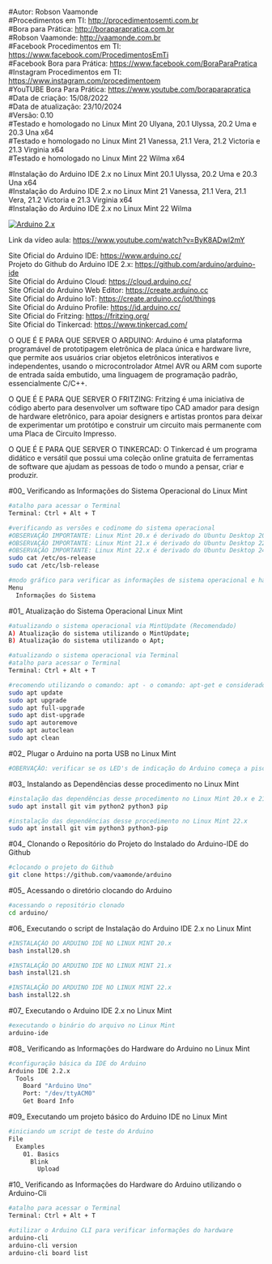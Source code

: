 #Autor: Robson Vaamonde<br>
#Procedimentos em TI: http://procedimentosemti.com.br<br>
#Bora para Prática: http://boraparapratica.com.br<br>
#Robson Vaamonde: http://vaamonde.com.br<br>
#Facebook Procedimentos em TI: https://www.facebook.com/ProcedimentosEmTi<br>
#Facebook Bora para Prática: https://www.facebook.com/BoraParaPratica<br>
#Instagram Procedimentos em TI: https://www.instagram.com/procedimentoem<br>
#YouTUBE Bora Para Prática: https://www.youtube.com/boraparapratica<br>
#Data de criação: 15/08/2022<br>
#Data de atualização: 23/10/2024<br>
#Versão: 0.10<br>
#Testado e homologado no Linux Mint 20 Ulyana, 20.1 Ulyssa, 20.2 Uma e 20.3 Una x64<br>
#Testado e homologado no Linux Mint 21 Vanessa, 21.1 Vera, 21.2 Victoria e 21.3 Virginia x64<br>
#Testado e homologado no Linux Mint 22 Wilma x64<br>

#Instalação do Arduino IDE 2.x no Linux Mint 20.1 Ulyssa, 20.2 Uma e 20.3 Una x64<br>
#Instalação do Arduino IDE 2.x no Linux Mint 21 Vanessa, 21.1 Vera, 21.1 Vera, 21.2 Victoria e 21.3 Virginia x64<br>
#Instalação do Arduino IDE 2.x no Linux Mint 22 Wilma<br>

[![Arduino 2.x](http://img.youtube.com/vi/ByK8ADwI2mY/0.jpg)](https://www.youtube.com/watch?v=ByK8ADwI2mY "Arduino 2.x")

Link da vídeo aula: https://www.youtube.com/watch?v=ByK8ADwI2mY

Site Oficial do Arduino IDE: https://www.arduino.cc/<br>
Projeto do Github do Arduino IDE 2.x: https://github.com/arduino/arduino-ide<br>
Site Oficial do Arduino Cloud: https://cloud.arduino.cc/<br>
Site Oficial do Arduino Web Editor: https://create.arduino.cc<br>
Site Oficial do Arduino IoT: https://create.arduino.cc/iot/things<br>
Site Oficial do Arduino Profile: https://id.arduino.cc/<br>
Site Oficial do Fritzing: https://fritzing.org/<br>
Site Oficial do Tinkercad: https://www.tinkercad.com/

O QUE É E PARA QUE SERVER O ARDUINO: Arduino é uma plataforma programável de prototipagem eletrônica de placa única e hardware livre, que permite aos usuários criar objetos eletrônicos interativos e independentes, usando o microcontrolador Atmel AVR ou ARM com suporte de entrada saída embutido, uma linguagem de programação padrão, essencialmente C/C++.

O QUE É E PARA QUE SERVER O FRITZING: Fritzing é uma iniciativa de código aberto para desenvolver um software tipo CAD amador para design de hardware eletrônico, para apoiar designers e artistas prontos para deixar de experimentar um protótipo e construir um circuito mais permanente com uma Placa de Circuito Impresso.

O QUE É E PARA QUE SERVER O TINKERCAD: O Tinkercad é um programa didático e versátil que possui uma coleção online gratuita de ferramentas de software que ajudam as pessoas de todo o mundo a pensar, criar e produzir.

#00_ Verificando as Informações do Sistema Operacional do Linux Mint<br>
```bash
#atalho para acessar o Terminal
Terminal: Ctrl + Alt + T

#verificando as versões e codinome do sistema operacional
#OBSERVAÇÃO IMPORTANTE: Linux Mint 20.x é derivado do Ubuntu Desktop 20.04.x Focal Fossa
#OBSERVAÇÃO IMPORTANTE: Linux Mint 21.x é derivado do Ubuntu Desktop 22.04.x Jammy Jellyfish
#OBSERVAÇÃO IMPORTANTE: Linux Mint 22.x é derivado do Ubuntu Desktop 24.04.x Noble Numbat
sudo cat /etc/os-release
sudo cat /etc/lsb-release

#modo gráfico para verificar as informações de sistema operacional e hardware
Menu
  Informações do Sistema
```

#01_ Atualização do Sistema Operacional Linux Mint<br>
```bash
#atualizando o sistema operacional via MintUpdate (Recomendado)
A) Atualização do sistema utilizando o MintUpdate;
B) Atualização do sistema utilizando o Apt;

#atualizando o sistema operacional via Terminal
#atalho para acessar o Terminal
Terminal: Ctrl + Alt + T

#recomendo utilizando o comando: apt - o comando: apt-get e considerado obsoleto
sudo apt update
sudo apt upgrade
sudo apt full-upgrade
sudo apt dist-upgrade
sudo apt autoremove
sudo apt autoclean
sudo apt clean
```

#02_ Plugar o Arduino na porta USB no Linux Mint<br>
```bash
#OBERVAÇÃO: verificar se os LED's de indicação do Arduino começa a piscar
```

#03_ Instalando as Dependências desse procedimento no Linux Mint<br>
```bash
#instalação das dependências desse procedimento no Linux Mint 20.x e 21.x
sudo apt install git vim python2 python3 pip

#instalação das dependências desse procedimento no Linux Mint 22.x
sudo apt install git vim python3 python3-pip
```

#04_ Clonando o Repositório do Projeto do Instalado do Arduino-IDE do Github<br>
```bash
#clocando o projeto do Github
git clone https://github.com/vaamonde/arduino
```

#05_ Acessando o diretório clocando do Arduino<br>
```bash
#acessando o repositório clonado
cd arduino/
```

#06_ Executando o script de Instalação do Arduino IDE 2.x no Linux Mint<br>
```bash
#INSTALAÇÃO DO ARDUINO IDE NO LINUX MINT 20.x
bash install20.sh

#INSTALAÇÃO DO ARDUINO IDE NO LINUX MINT 21.x
bash install21.sh

#INSTALAÇÃO DO ARDUINO IDE NO LINUX MINT 22.x
bash install22.sh
```

#07_ Executando o Arduino IDE 2.x no Linux Mint<br>
```bash
#executando o binário do arquivo no Linux Mint
arduino-ide
```

#08_ Verificando as Informações do Hardware do Arduino no Linux Mint<br>
```bash
#configuração básica da IDE do Arduino
Arduino IDE 2.2.x
  Tools
    Board "Arduino Uno"
    Port: "/dev/ttyACM0"
    Get Board Info
```

#09_ Executando um projeto básico do Arduino IDE no Linux Mint<br>
```bash
#iniciando um script de teste do Arduino
File
  Examples
    01. Basics
      Blink
        Upload
```

#10_ Verificando as Informações do Hardware do Arduino utilizando o Arduino-Cli<br>
```bash
#atalho para acessar o Terminal
Terminal: Ctrl + Alt + T

#utilizar o Arduino CLI para verificar informações do hardware
arduino-cli
arduino-cli version
arduino-cli board list
```